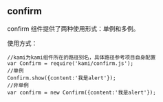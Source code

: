 ## confirm

confirm 组件提供了两种使用形式：单例和多例。

使用方式：

```
//kami为kami组件所在的路径别名，具体路径参考项目自身配置
var Confirm = require('kami/confirm.js');
//单例
Confirm.show({content:'我是alert'});
//非单例
var confirm = new Confirm({content:'我是alert'});

```